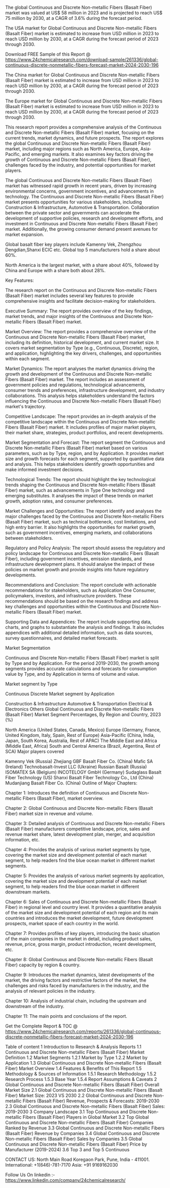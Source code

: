 The global Continuous and Discrete Non-metallic Fibers (Basalt Fiber) market was valued at US$ 58 million in 2023 and is projected to reach US$ 75 million by 2030, at a CAGR of 3.6% during the forecast period.

The USA market for Global Continuous and Discrete Non-metallic Fibers (Basalt Fiber)  market is estimated to increase from USD million in 2023 to reach USD million by 2030, at a CAGR during the forecast period of 2023 through 2030.

Download FREE Sample of this Report @ https://www.24chemicalresearch.com/download-sample/261336/global-continuous-discrete-nonmetallic-fibers-forecast-market-2024-2030-196

The China market for Global Continuous and Discrete Non-metallic Fibers (Basalt Fiber)  market is estimated to increase from USD million in 2023 to reach USD million by 2030, at a CAGR during the forecast period of 2023 through 2030.

The Europe market for Global Continuous and Discrete Non-metallic Fibers (Basalt Fiber)  market is estimated to increase from USD million in 2023 to reach USD million by 2030, at a CAGR during the forecast period of 2023 through 2030.

This research report provides a comprehensive analysis of the Continuous and Discrete Non-metallic Fibers (Basalt Fiber) market, focusing on the current trends, market dynamics, and future prospects. The report explores the global Continuous and Discrete Non-metallic Fibers (Basalt Fiber) market, including major regions such as North America, Europe, Asia-Pacific, and emerging markets. It also examines key factors driving the growth of Continuous and Discrete Non-metallic Fibers (Basalt Fiber), challenges faced by the industry, and potential opportunities for market players.

The global Continuous and Discrete Non-metallic Fibers (Basalt Fiber) market has witnessed rapid growth in recent years, driven by increasing environmental concerns, government incentives, and advancements in technology. The Continuous and Discrete Non-metallic Fibers (Basalt Fiber) market presents opportunities for various stakeholders, including Construction & Infrastructure, Automotive & Transportation. Collaboration between the private sector and governments can accelerate the development of supportive policies, research and development efforts, and investment in Continuous and Discrete Non-metallic Fibers (Basalt Fiber) market. Additionally, the growing consumer demand present avenues for market expansion.

Global basalt fiber key players include Kamenny Vek, Zhengzhou Dengdian,Shanxi ECIC etc. Global top 5 manufacturers hold a share about 60%.

North America is the largest market, with a share about 40%, followed by China and Europe with a share both about 28%.

Key Features:

The research report on the Continuous and Discrete Non-metallic Fibers (Basalt Fiber) market includes several key features to provide comprehensive insights and facilitate decision-making for stakeholders.

Executive Summary: The report provides overview of the key findings, market trends, and major insights of the Continuous and Discrete Non-metallic Fibers (Basalt Fiber) market.

Market Overview: The report provides a comprehensive overview of the Continuous and Discrete Non-metallic Fibers (Basalt Fiber) market, including its definition, historical development, and current market size. It covers market segmentation by Type (e.g., Continuous, Discrete), region, and application, highlighting the key drivers, challenges, and opportunities within each segment.

Market Dynamics: The report analyses the market dynamics driving the growth and development of the Continuous and Discrete Non-metallic Fibers (Basalt Fiber) market. The report includes an assessment of government policies and regulations, technological advancements, consumer trends and preferences, infrastructure development, and industry collaborations. This analysis helps stakeholders understand the factors influencing the Continuous and Discrete Non-metallic Fibers (Basalt Fiber) market's trajectory.

Competitive Landscape: The report provides an in-depth analysis of the competitive landscape within the Continuous and Discrete Non-metallic Fibers (Basalt Fiber) market. It includes profiles of major market players, their market share, strategies, product portfolios, and recent developments.

Market Segmentation and Forecast: The report segment the Continuous and Discrete Non-metallic Fibers (Basalt Fiber) market based on various parameters, such as by Type, region, and by Application. It provides market size and growth forecasts for each segment, supported by quantitative data and analysis. This helps stakeholders identify growth opportunities and make informed investment decisions.

Technological Trends: The report should highlight the key technological trends shaping the Continuous and Discrete Non-metallic Fibers (Basalt Fiber) market, such as advancements in Type One technology and emerging substitutes. It analyses the impact of these trends on market growth, adoption rates, and consumer preferences.

Market Challenges and Opportunities: The report identify and analyses the major challenges faced by the Continuous and Discrete Non-metallic Fibers (Basalt Fiber) market, such as technical bottleneck, cost limitations, and high entry barrier. It also highlights the opportunities for market growth, such as government incentives, emerging markets, and collaborations between stakeholders.

Regulatory and Policy Analysis: The report should assess the regulatory and policy landscape for Continuous and Discrete Non-metallic Fibers (Basalt Fiber), including government incentives, emission standards, and infrastructure development plans. It should analyse the impact of these policies on market growth and provide insights into future regulatory developments.

Recommendations and Conclusion: The report conclude with actionable recommendations for stakeholders, such as Application One Consumer, policymakers, investors, and infrastructure providers. These recommendations should be based on the research findings and address key challenges and opportunities within the Continuous and Discrete Non-metallic Fibers (Basalt Fiber) market.

Supporting Data and Appendices: The report include supporting data, charts, and graphs to substantiate the analysis and findings. It also includes appendices with additional detailed information, such as data sources, survey questionnaires, and detailed market forecasts.

Market Segmentation

Continuous and Discrete Non-metallic Fibers (Basalt Fiber) market is split by Type and by Application. For the period 2019-2030, the growth among segments provides accurate calculations and forecasts for consumption value by Type, and by Application in terms of volume and value.

Market segment by Type

Continuous
Discrete
Market segment by Application

Construction & Infrastructure
Automotive & Transportation
Electrical & Electronics
Others
Global Continuous and Discrete Non-metallic Fibers (Basalt Fiber) Market Segment Percentages, By Region and Country, 2023 (%)

North America (United States, Canada, Mexico)
Europe (Germany, France, United Kingdom, Italy, Spain, Rest of Europe)
Asia-Pacific (China, India, Japan, South Korea, Australia, Rest of APAC)
The Middle East and Africa (Middle East, Africa)
South and Central America (Brazil, Argentina, Rest of SCA)
Major players covered

Kamenny Vek (Russia)
Zhejiang GBF Basalt Fiber Co. (China)
Mafic SA (Ireland)
Technobasalt-Invest LLC (Ukraine)
Russian Basalt (Russia)
ISOMATEX SA (Belgium)
INCOTELOGY GmbH (Germany)
Sudaglass Basalt Fiber Technology (US)
Shanxi Basalt Fiber Technology Co., Ltd (China)
Mudanjiang Basalt Fiber Co. (China)
Outline of Major Chapters:

Chapter 1: Introduces the definition of Continuous and Discrete Non-metallic Fibers (Basalt Fiber), market overview.

Chapter 2: Global Continuous and Discrete Non-metallic Fibers (Basalt Fiber) market size in revenue and volume.

Chapter 3: Detailed analysis of Continuous and Discrete Non-metallic Fibers (Basalt Fiber) manufacturers competitive landscape, price, sales and revenue market share, latest development plan, merger, and acquisition information, etc.

Chapter 4: Provides the analysis of various market segments by type, covering the market size and development potential of each market segment, to help readers find the blue ocean market in different market segments.

Chapter 5: Provides the analysis of various market segments by application, covering the market size and development potential of each market segment, to help readers find the blue ocean market in different downstream markets.

Chapter 6: Sales of Continuous and Discrete Non-metallic Fibers (Basalt Fiber) in regional level and country level. It provides a quantitative analysis of the market size and development potential of each region and its main countries and introduces the market development, future development prospects, market space of each country in the world.

Chapter 7: Provides profiles of key players, introducing the basic situation of the main companies in the market in detail, including product sales, revenue, price, gross margin, product introduction, recent development, etc.

Chapter 8: Global Continuous and Discrete Non-metallic Fibers (Basalt Fiber) capacity by region & country.

Chapter 9: Introduces the market dynamics, latest developments of the market, the driving factors and restrictive factors of the market, the challenges and risks faced by manufacturers in the industry, and the analysis of relevant policies in the industry.

Chapter 10: Analysis of industrial chain, including the upstream and downstream of the industry.

Chapter 11: The main points and conclusions of the report.

Get the Complete Report & TOC @ https://www.24chemicalresearch.com/reports/261336/global-continuous-discrete-nonmetallic-fibers-forecast-market-2024-2030-196

Table of content
1 Introduction to Research & Analysis Reports
1.1 Continuous and Discrete Non-metallic Fibers (Basalt Fiber) Market Definition
1.2 Market Segments
1.2.1 Market by Type
1.2.2 Market by Application
1.3 Global Continuous and Discrete Non-metallic Fibers (Basalt Fiber) Market Overview
1.4 Features & Benefits of This Report
1.5 Methodology & Sources of Information
1.5.1 Research Methodology
1.5.2 Research Process
1.5.3 Base Year
1.5.4 Report Assumptions & Caveats
2 Global Continuous and Discrete Non-metallic Fibers (Basalt Fiber) Overall Market Size
2.1 Global Continuous and Discrete Non-metallic Fibers (Basalt Fiber) Market Size: 2023 VS 2030
2.2 Global Continuous and Discrete Non-metallic Fibers (Basalt Fiber) Revenue, Prospects & Forecasts: 2019-2030
2.3 Global Continuous and Discrete Non-metallic Fibers (Basalt Fiber) Sales: 2019-2030
3 Company Landscape
3.1 Top Continuous and Discrete Non-metallic Fibers (Basalt Fiber) Players in Global Market
3.2 Top Global Continuous and Discrete Non-metallic Fibers (Basalt Fiber) Companies Ranked by Revenue
3.3 Global Continuous and Discrete Non-metallic Fibers (Basalt Fiber) Revenue by Companies
3.4 Global Continuous and Discrete Non-metallic Fibers (Basalt Fiber) Sales by Companies
3.5 Global Continuous and Discrete Non-metallic Fibers (Basalt Fiber) Price by Manufacturer (2019-2024)
3.6 Top 3 and Top 5 Continuous

CONTACT US:
North Main Road Koregaon Park, Pune, India - 411001.
International: +1(646)-781-7170
Asia: +91 9169162030

Follow Us On linkedin :- https://www.linkedin.com/company/24chemicalresearch/
